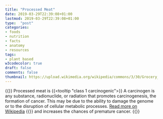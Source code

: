 ```yaml
---
title: "Processed Meat"
date: 2019-03-29T22:39:08+01:00
lastmod: 2019-03-29T22:39:08+01:00
type:  "post"
categories:
- foods
- nutrition
- facts
- anatomy
- resources
tags:
- plant based
w3codecolor: true
draft: false
comments: false
thumbnail: https://upload.wikimedia.org/wikipedia/commons/3/30/Grocery_store_in_Rome.jpg
---
```


{{<info>}}
Processed meat is
  {{<tooltip "class 1 carcinogenic">}}
    A carcinogen is any substance, radionuclide, or radiation that promotes carcinogenesis, the formation of cancer. This may be due to the ability to damage the genome or to the disruption of cellular metabolic processes.
      <a class="w3-button" href="https://en.wikipedia.org/wiki/Carcinogen" target="_blank">Read more on Wikipedia</a>
  {{</tooltip>}}
   and increases the chances of premature cancer.
{{</info>}}
